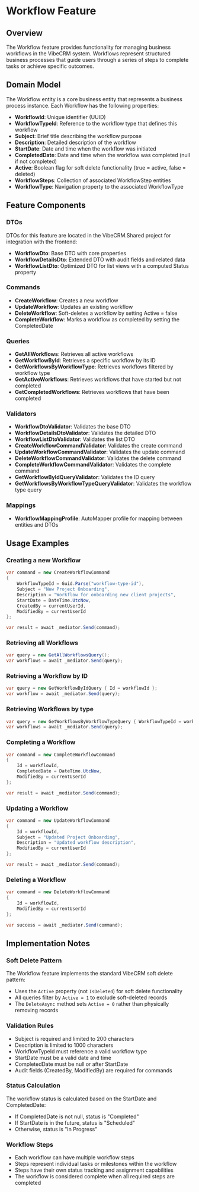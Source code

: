 # Workflow Feature

## Overview
The Workflow feature provides functionality for managing business workflows in the VibeCRM system. Workflows represent structured business processes that guide users through a series of steps to complete tasks or achieve specific outcomes.

## Domain Model
The Workflow entity is a core business entity that represents a business process instance. Each Workflow has the following properties:

- **WorkflowId**: Unique identifier (UUID)
- **WorkflowTypeId**: Reference to the workflow type that defines this workflow
- **Subject**: Brief title describing the workflow purpose
- **Description**: Detailed description of the workflow
- **StartDate**: Date and time when the workflow was initiated
- **CompletedDate**: Date and time when the workflow was completed (null if not completed)
- **Active**: Boolean flag for soft delete functionality (true = active, false = deleted)
- **WorkflowSteps**: Collection of associated WorkflowStep entities
- **WorkflowType**: Navigation property to the associated WorkflowType

## Feature Components

### DTOs
DTOs for this feature are located in the VibeCRM.Shared project for integration with the frontend:
- **WorkflowDto**: Base DTO with core properties
- **WorkflowDetailsDto**: Extended DTO with audit fields and related data
- **WorkflowListDto**: Optimized DTO for list views with a computed Status property

### Commands
- **CreateWorkflow**: Creates a new workflow
- **UpdateWorkflow**: Updates an existing workflow
- **DeleteWorkflow**: Soft-deletes a workflow by setting Active = false
- **CompleteWorkflow**: Marks a workflow as completed by setting the CompletedDate

### Queries
- **GetAllWorkflows**: Retrieves all active workflows
- **GetWorkflowById**: Retrieves a specific workflow by its ID
- **GetWorkflowsByWorkflowType**: Retrieves workflows filtered by workflow type
- **GetActiveWorkflows**: Retrieves workflows that have started but not completed
- **GetCompletedWorkflows**: Retrieves workflows that have been completed

### Validators
- **WorkflowDtoValidator**: Validates the base DTO
- **WorkflowDetailsDtoValidator**: Validates the detailed DTO
- **WorkflowListDtoValidator**: Validates the list DTO
- **CreateWorkflowCommandValidator**: Validates the create command
- **UpdateWorkflowCommandValidator**: Validates the update command
- **DeleteWorkflowCommandValidator**: Validates the delete command
- **CompleteWorkflowCommandValidator**: Validates the complete command
- **GetWorkflowByIdQueryValidator**: Validates the ID query
- **GetWorkflowsByWorkflowTypeQueryValidator**: Validates the workflow type query

### Mappings
- **WorkflowMappingProfile**: AutoMapper profile for mapping between entities and DTOs

## Usage Examples

### Creating a new Workflow
```csharp
var command = new CreateWorkflowCommand
{
    WorkflowTypeId = Guid.Parse("workflow-type-id"),
    Subject = "New Project Onboarding",
    Description = "Workflow for onboarding new client projects",
    StartDate = DateTime.UtcNow,
    CreatedBy = currentUserId,
    ModifiedBy = currentUserId
};

var result = await _mediator.Send(command);
```

### Retrieving all Workflows
```csharp
var query = new GetAllWorkflowsQuery();
var workflows = await _mediator.Send(query);
```

### Retrieving a Workflow by ID
```csharp
var query = new GetWorkflowByIdQuery { Id = workflowId };
var workflow = await _mediator.Send(query);
```

### Retrieving Workflows by type
```csharp
var query = new GetWorkflowsByWorkflowTypeQuery { WorkflowTypeId = workflowTypeId };
var workflows = await _mediator.Send(query);
```

### Completing a Workflow
```csharp
var command = new CompleteWorkflowCommand
{
    Id = workflowId,
    CompletedDate = DateTime.UtcNow,
    ModifiedBy = currentUserId
};

var result = await _mediator.Send(command);
```

### Updating a Workflow
```csharp
var command = new UpdateWorkflowCommand
{
    Id = workflowId,
    Subject = "Updated Project Onboarding",
    Description = "Updated workflow description",
    ModifiedBy = currentUserId
};

var result = await _mediator.Send(command);
```

### Deleting a Workflow
```csharp
var command = new DeleteWorkflowCommand
{
    Id = workflowId,
    ModifiedBy = currentUserId
};

var success = await _mediator.Send(command);
```

## Implementation Notes

### Soft Delete Pattern
The Workflow feature implements the standard VibeCRM soft delete pattern:
- Uses the `Active` property (not `IsDeleted`) for soft delete functionality
- All queries filter by `Active = 1` to exclude soft-deleted records
- The `DeleteAsync` method sets `Active = 0` rather than physically removing records

### Validation Rules
- Subject is required and limited to 200 characters
- Description is limited to 1000 characters
- WorkflowTypeId must reference a valid workflow type
- StartDate must be a valid date and time
- CompletedDate must be null or after StartDate
- Audit fields (CreatedBy, ModifiedBy) are required for commands

### Status Calculation
The workflow status is calculated based on the StartDate and CompletedDate:
- If CompletedDate is not null, status is "Completed"
- If StartDate is in the future, status is "Scheduled"
- Otherwise, status is "In Progress"

### Workflow Steps
- Each workflow can have multiple workflow steps
- Steps represent individual tasks or milestones within the workflow
- Steps have their own status tracking and assignment capabilities
- The workflow is considered complete when all required steps are completed
